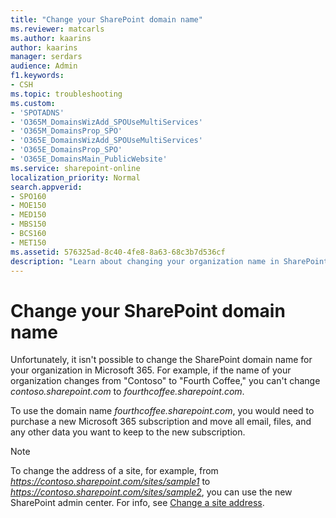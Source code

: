 ```yaml
---
title: "Change your SharePoint domain name"
ms.reviewer: matcarls
ms.author: kaarins
author: kaarins
manager: serdars
audience: Admin
f1.keywords:
- CSH
ms.topic: troubleshooting
ms.custom:
- 'SPOTADNS'
- 'O365M_DomainsWizAdd_SPOUseMultiServices'
- 'O365M_DomainsProp_SPO'
- 'O365E_DomainsWizAdd_SPOUseMultiServices'
- 'O365E_DomainsProp_SPO'
- 'O365E_DomainsMain_PublicWebsite'
ms.service: sharepoint-online
localization_priority: Normal
search.appverid:
- SPO160
- MOE150
- MED150
- MBS150
- BCS160
- MET150
ms.assetid: 576325ad-8c40-4fe8-8a63-68c3b7d536cf
description: "Learn about changing your organization name in SharePoint URLs"
---
```


# Change your SharePoint domain name

Unfortunately, it isn't possible to change the SharePoint domain name for your organization in Microsoft 365. For example, if the name of your organization changes from "Contoso" to "Fourth Coffee," you can't change  *contoso.sharepoint.com*  to  *fourthcoffee.sharepoint.com*.
  
To use the domain name  *fourthcoffee.sharepoint.com*, you would need to purchase a new Microsoft 365 subscription and move all email, files, and any other data you want to keep to the new subscription.
  
> [!NOTE]
> To change the address of a site, for example, from *https://contoso.sharepoint.com/sites/sample1* to  *https://contoso.sharepoint.com/sites/sample2*, you can use the new SharePoint admin center. For info, see [Change a site address](change-site-address.md).
